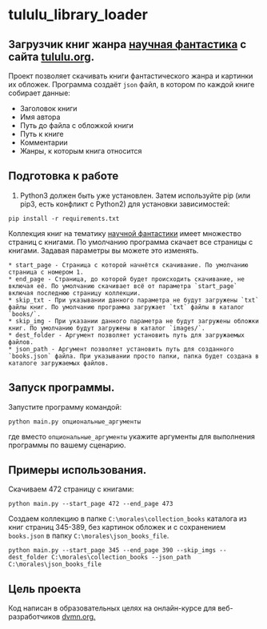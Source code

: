 # tululu_library_loader

## Загрузчик книг жанра [научная фантастика](https://tululu.org/l55/) с сайта [tululu.org](https://tululu.org/).

Проект позволяет скачивать книги фантастического жанра и картинки их обложек.
Программа создаёт `json` файл, в котором по каждой книге собирает данные:
* Заголовок книги
* Имя автора
* Путь до файла с обложкой книги
* Путь к книге
* Комментарии
* Жанры, к которым книга относится

## Подготовка к работе
1. Python3 должен быть уже установлен. Затем используйте pip (или pip3, есть конфликт с Python2) для установки зависимостей:

```
pip install -r requirements.txt
```
Коллекция книг на тематику [научной фантастики](https://tululu.org/l55/) имеет множество страниц с книгами. По умолчанию программа скачает все страницы с книгами. Задавая параметры вы можете это изменять.

```
* start_page - Страница с которой начнётся скачивание. По умолчанию страница с номером 1.
* end_page - Страница, до которой будет происходить скачивание, не включая её. По умолчанию скачивает всё от параметра `start_page` включая последнюю страницу коллекции.
* skip_txt - При указывании данного параметра не будут загружены `txt` файлы книг. По умолчанию программа загружает `txt` файлы в каталог `books/`.
* skip_img - При указании данного параметра не будут загружены обложки книг. По умолчанию будут загружены в каталог `images/`.
* dest_folder - Аргумент позволяет установить путь для загружаемых файлов.
* json_path - Аргумент позволяет установить путь для созданного `books.json` файла. При указывании просто папки, папка будет создана в каталоге загружаемых файлов.
```

## Запуск программы.

Запустите программу командой:
```
python main.py опциональные_аргументы
```
где вместо `опциональные_аргументы` укажите аргументы для выполнения программы по вашему сценарию.

## Примеры использования.

Скачиваем 472 страницу с книгами:
```
python main.py --start_page 472 --end_page 473
```
Создаем коллекцию в папке `С:\morales\collection_books` каталога из книг страниц 345-389, без картинок обложек и с сохранением `books.json` в папку `C:\morales\json_books_file`.
```
python main.py --start_page 345 --end_page 390 --skip_imgs --dest_folder С:\morales\collection_books --json_path C:\morales\json_books_file
```

## Цель проекта

 Код написан в образовательных целях на онлайн-курсе для веб-разработчиков [dvmn.org.](https://dvmn.org/)
